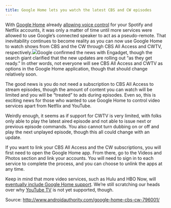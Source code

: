 ```yaml
---
title: Google Home lets you watch the latest CBS and CW episodes
---
```


With [Google Home](http://www.androidauthority.com/?q=google+home&q-submit=Submit) already [allowing voice control](http://www.androidauthority.com/google-home-services-749968/) for your Spotify and Netflix accounts, it was only a matter of time until more services were allowed to use Google’s connected speaker to act as a pseudo-remote. That inevitability continues to become reality as you can now use Google Home to watch shows from CBS and the CW through CBS All Access and CWTV, respectively.![](http://cdn01.androidauthority.net/wp-content/uploads/2016/11/Google-Home-Review-10-of-15-840x474.jpg)Google confirmed the news with Engadget, though the search giant clarified that the new updates are rolling out “as they get ready.” In other words, not everyone will see CBS All Access and CWTV as options in the Google Home application, though that should change relatively soon.

The good news is you do not need a subscription to CBS All Access to stream episodes, though the amount of content you can watch will be limited and you will be “treated” to ads during episodes. Even so, this is exciting news for those who wanted to use Google Home to control video services apart from Netflix and YouTube.

Weirdly enough, it seems as if support for CWTV is very limited, with folks only able to play the latest aired episode and not able to issue next or previous episode commands. You also cannot turn dubbing on or off and play the next unplayed episode, though this all could change with an update.

If you want to link your CBS All Access and the CW subscriptions, you will first need to open the Google Home app. From there, go to the Videos and Photos section and link your accounts. You will need to sign in to each service to complete the process, and you can choose to unlink the apps at any time.

Keep in mind that more video services, such as Hulu and HBO Now, will [eventually include Google Home support](http://www.androidauthority.com/google-home-getting-new-fun-features-coming-countries-772882/). We’re still scratching our heads over why [YouTube TV](http://www.androidauthority.com/youtube-tv-review-762562/) is not yet supported, though.

Source: http://www.androidauthority.com/google-home-cbs-cw-796001/



